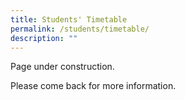 ```yaml
---
title: Students' Timetable
permalink: /students/timetable/
description: ""
---
```

Page under construction.

Please come back for more information.